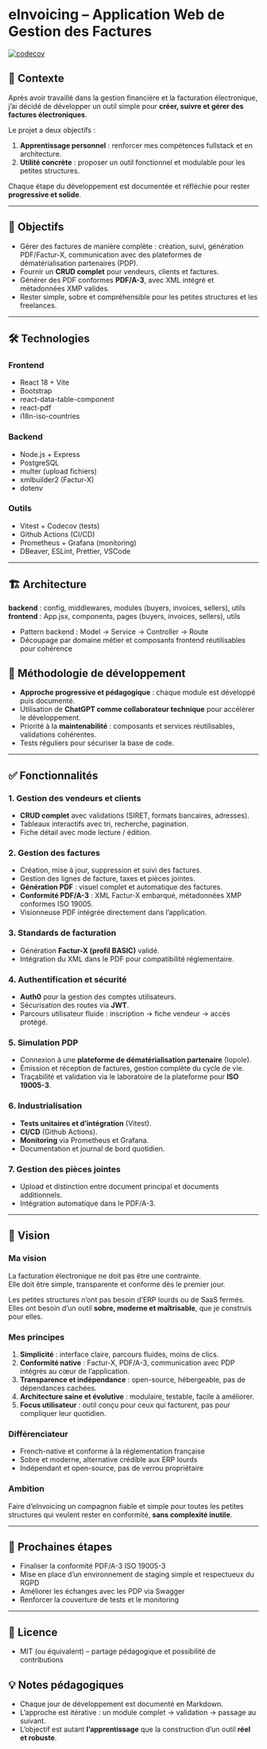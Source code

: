 # eInvoicing – Application Web de Gestion des Factures

[![codecov](https://codecov.io/gh/fbonnafous31/eInvoicing/branch/main/graph/badge.svg)](https://codecov.io/gh/fbonnafous31/eInvoicing)

## 📖 Contexte

Après avoir travaillé dans la gestion financière et la facturation électronique, j’ai décidé de développer un outil simple pour **créer, suivre et gérer des factures électroniques**.  

Le projet a deux objectifs :  
1. **Apprentissage personnel** : renforcer mes compétences fullstack et en architecture.  
2. **Utilité concrète** : proposer un outil fonctionnel et modulable pour les petites structures.  

Chaque étape du développement est documentée et réfléchie pour rester **progressive et solide**.

---

## 🎯 Objectifs

- Gérer des factures de manière complète : création, suivi, génération PDF/Factur-X, communication avec des plateformes de dématérialisation partenaires (PDP).  
- Fournir un **CRUD complet** pour vendeurs, clients et factures.  
- Générer des PDF conformes **PDF/A-3**, avec XML intégré et métadonnées XMP valides.  
- Rester simple, sobre et compréhensible pour les petites structures et les freelances.  

---

## 🛠 Technologies

### Frontend
- React 18 + Vite  
- Bootstrap  
- react-data-table-component  
- react-pdf  
- i18n-iso-countries  

### Backend
- Node.js + Express  
- PostgreSQL  
- multer (upload fichiers)  
- xmlbuilder2 (Factur-X)  
- dotenv  

### Outils
- Vitest + Codecov (tests)  
- Github Actions (CI/CD)  
- Prometheus + Grafana (monitoring)  
- DBeaver, ESLint, Prettier, VSCode  

---

## 🏗 Architecture

**backend** : config, middlewares, modules (buyers, invoices, sellers), utils  
**frontend** : App.jsx, components, pages (buyers, invoices, sellers), utils  

- Pattern backend : Model → Service → Controller → Route  
- Découpage par domaine métier et composants frontend réutilisables pour cohérence  

## 📌 Méthodologie de développement

- **Approche progressive et pédagogique** : chaque module est développé puis documenté.  
- Utilisation de **ChatGPT comme collaborateur technique** pour accélérer le développement.  
- Priorité à la **maintenabilité** : composants et services réutilisables, validations cohérentes.  
- Tests réguliers pour sécuriser la base de code.  
---

## ✅ Fonctionnalités

### 1. Gestion des vendeurs et clients
- **CRUD complet** avec validations (SIRET, formats bancaires, adresses).  
- Tableaux interactifs avec tri, recherche, pagination.  
- Fiche détail avec mode lecture / édition.  

### 2. Gestion des factures
- Création, mise à jour, suppression et suivi des factures.  
- Gestion des lignes de facture, taxes et pièces jointes.  
- **Génération PDF** : visuel complet et automatique des factures.  
- **Conformité PDF/A-3** : XML Factur-X embarqué, métadonnées XMP conformes ISO 19005.  
- Visionneuse PDF intégrée directement dans l’application.  

### 3. Standards de facturation
- Génération **Factur-X (profil BASIC)** validé.  
- Intégration du XML dans le PDF pour compatibilité réglementaire.  

### 4. Authentification et sécurité
- **Auth0** pour la gestion des comptes utilisateurs.  
- Sécurisation des routes via **JWT**.  
- Parcours utilisateur fluide : inscription → fiche vendeur → accès protégé.  

### 5. Simulation PDP
- Connexion à une **plateforme de dématérialisation partenaire** (Iopole).  
- Émission et réception de factures, gestion complète du cycle de vie.  
- Traçabilité et validation via le laboratoire de la plateforme pour **ISO 19005-3**.  

### 6. Industrialisation
- **Tests unitaires et d’intégration** (Vitest).  
- **CI/CD** (Github Actions).  
- **Monitoring** via Prometheus et Grafana.  
- Documentation et journal de bord quotidien.  

### 7. Gestion des pièces jointes
- Upload et distinction entre document principal et documents additionnels.  
- Intégration automatique dans le PDF/A-3.  

---

## 📜 Vision

### Ma vision
La facturation électronique ne doit pas être une contrainte.  
Elle doit être simple, transparente et conforme dès le premier jour.  

Les petites structures n’ont pas besoin d’ERP lourds ou de SaaS fermés.  
Elles ont besoin d’un outil **sobre, moderne et maîtrisable**, que je construis pour elles.

### Mes principes
1. **Simplicité** : interface claire, parcours fluides, moins de clics.  
2. **Conformité native** : Factur-X, PDF/A-3, communication avec PDP intégrés au cœur de l’application.  
3. **Transparence et indépendance** : open-source, hébergeable, pas de dépendances cachées.  
4. **Architecture saine et évolutive** : modulaire, testable, facile à améliorer.  
5. **Focus utilisateur** : outil conçu pour ceux qui facturent, pas pour compliquer leur quotidien.  

### Différenciateur
- French-native et conforme à la réglementation française  
- Sobre et moderne, alternative crédible aux ERP lourds  
- Indépendant et open-source, pas de verrou propriétaire  

### Ambition
Faire d’eInvoicing un compagnon fiable et simple pour toutes les petites structures qui veulent rester en conformité, **sans complexité inutile**.  

---

## 🚀 Prochaines étapes

- Finaliser la conformité PDF/A-3 ISO 19005-3  
- Mise en place d’un environnement de staging simple et respectueux du RGPD  
- Améliorer les échanges avec les PDP via Swagger  
- Renforcer la couverture de tests et le monitoring  

---

## 📄 Licence

- MIT (ou équivalent) – partage pédagogique et possibilité de contributions

## 💡 Notes pédagogiques

- Chaque jour de développement est documenté en Markdown.  
- L’approche est itérative : un module complet → validation → passage au suivant.  
- L’objectif est autant **l’apprentissage** que la construction d’un outil **réel et robuste**.  
